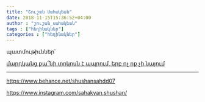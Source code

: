 ```yaml
---
title: "Շուշան Սահակեան"
date: 2018-11-15T15:36:52+04:00
author : "շուշան_սահակեան"
tags : ["հեղինակներ"]
categories : ["հեղինակներ"]
---
```


պատմութիւններ՝

[մարդկանց քա՞նի տոկոսն է ապրում, երբ ոչ ոք չի նայում](/հոսք/մարդկանց_քանի_տոկոսը.md)

_____

https://www.behance.net/shushansahdd07

https://www.instagram.com/sahakyan.shushan/
